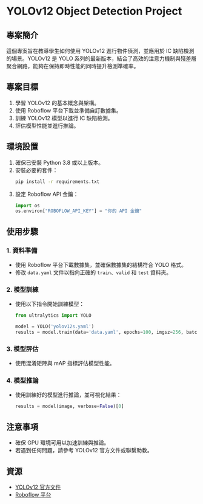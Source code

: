 # YOLOv12 Object Detection Project

## 專案簡介
這個專案旨在教導學生如何使用 YOLOv12 進行物件偵測，並應用於 IC 缺陷檢測的場景。YOLOv12 是 YOLO 系列的最新版本，結合了高效的注意力機制與殘差層聚合網路，能夠在保持即時性能的同時提升檢測準確率。

## 專案目標
1. 學習 YOLOv12 的基本概念與架構。
2. 使用 Roboflow 平台下載並準備自訂數據集。
3. 訓練 YOLOv12 模型以進行 IC 缺陷檢測。
4. 評估模型性能並進行推論。

## 環境設置
1. 確保已安裝 Python 3.8 或以上版本。
2. 安裝必要的套件：
   ```bash
   pip install -r requirements.txt
   ```
3. 設定 Roboflow API 金鑰：
   ```python
   import os
   os.environ["ROBOFLOW_API_KEY"] = "你的 API 金鑰"
   ```

## 使用步驟
### 1. 資料準備
- 使用 Roboflow 平台下載數據集，並確保數據集的結構符合 YOLO 格式。
- 修改 `data.yaml` 文件以指向正確的 `train`、`valid` 和 `test` 資料夾。

### 2. 模型訓練
- 使用以下指令開始訓練模型：
  ```python
  from ultralytics import YOLO

  model = YOLO('yolov12s.yaml')
  results = model.train(data='data.yaml', epochs=100, imgsz=256, batch=16, device='0')
  ```

### 3. 模型評估
- 使用混淆矩陣與 mAP 指標評估模型性能。

### 4. 模型推論
- 使用訓練好的模型進行推論，並可視化結果：
  ```python
  results = model(image, verbose=False)[0]
  ```

## 注意事項
- 確保 GPU 環境可用以加速訓練與推論。
- 若遇到任何問題，請參考 YOLOv12 官方文件或聯繫助教。

## 資源
- [YOLOv12 官方文件](https://github.com/sunsmarterjie/yolov12)
- [Roboflow 平台](https://roboflow.com)

